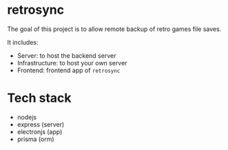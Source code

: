 # retrosync

The goal of this project is to allow remote backup of retro games file saves.

It includes: 

- Server: to host the backend server
- Infrastructure: to host your own server
- Frontend: frontend app of `retrosync`

# Tech stack
- nodejs
- express (server)
- electronjs (app)
- prisma (orm)
